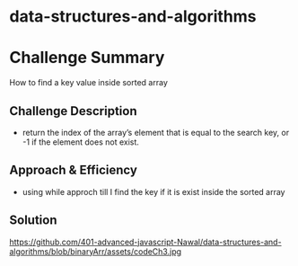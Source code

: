# data-structures-and-algorithms

# Challenge Summary
How to find a key value inside sorted array 

## Challenge Description
- return the index of the array’s element that is equal to the search key, or -1 if the element does not exist.

## Approach & Efficiency
- using while approch till I find the key if it is exist inside the sorted array 

## Solution
https://github.com/401-advanced-javascript-Nawal/data-structures-and-algorithms/blob/binaryArr/assets/codeCh3.jpg